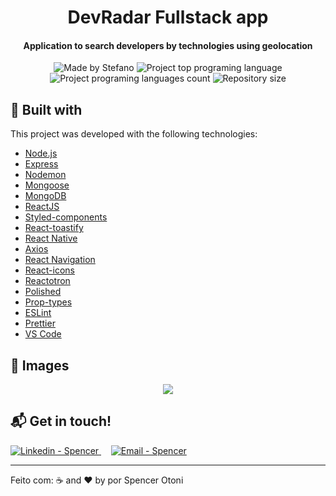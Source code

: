 <h1 align="center">
    DevRadar Fullstack app
</h1>

<h4 align="center">
  Application to search developers by technologies using geolocation
</h4>

<p align="center">
    <img alt="Made by Stefano" src="https://img.shields.io/badge/made%20by-Spencer Otoni-%2300AFA2">
    <img alt="Project top programing language" src="https://img.shields.io/github/languages/top/SpencerOtoni/Formacao-Front-End?color=00AFA2">
    <img alt="Project programing languages count" src="https://img.shields.io/github/languages/count/SpencerOtoni/Formacao-Front-End?color=00AFA2">
    <img alt="Repository size" src="https://img.shields.io/github/repo-size/SpencerOtoni/Formacao-Front-End?color=00AFA2">
</p>

## :rocket: Built with

This project was developed with the following technologies:

-  [Node.js](https://nodejs.org/)
-  [Express](https://expressjs.com/)
-  [Nodemon](https://nodemon.io/)
-  [Mongoose](https://mongoosejs.com/)
-  [MongoDB](https://www.mongodb.com/)
-  [ReactJS](https://reactjs.org/)
-  [Styled-components](https://www.styled-components.com/)
-  [React-toastify](https://github.com/fkhadra/react-toastify)
-  [React Native](https://facebook.github.io/react-native/)
-  [Axios](https://github.com/axios/axios)
-  [React Navigation](https://reactnavigation.org/)
-  [React-icons](https://react-icons.netlify.com/)
-  [Reactotron](https://infinite.red/reactotron)
-  [Polished](https://polished.js.org/)
-  [Prop-types](https://www.npmjs.com/package/prop-types)
-  [ESLint](https://eslint.org/)
-  [Prettier](https://prettier.io/)
-  [VS Code](https://code.visualstudio.com/)

## :iphone: Images

<p align="center">
  <img src="https://res.cloudinary.com/stefanosaffran/image/upload/v1581926898/Omnistack/dzzzlnaxqlhnl98qehfo.png">
</p>


## :mailbox_with_mail: Get in touch!

<a href="https://www.linkedin.com/in/spencer-otoni-desenvolvedor/" target="_blank" >
  <img alt="Linkedin - Spencer" src="https://img.shields.io/badge/Linkedin--%23F8952D?style=social&logo=linkedin">
</a>&nbsp;&nbsp;&nbsp;
<a href="mailto:sspencerotoni@gmail.com" target="_blank" >
  <img alt="Email - Spencer" src="https://img.shields.io/badge/Email--%23F8952D?style=social&logo=gmail">
</a> 

---

Feito com: ☕ and ❤️ by por Spencer Otoni
